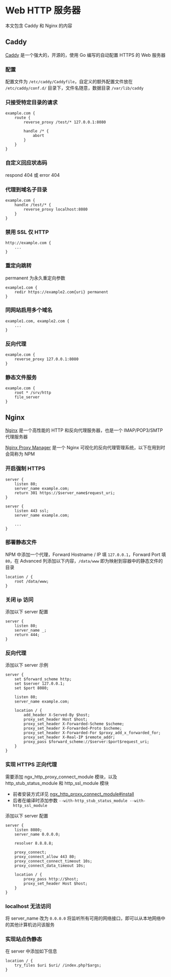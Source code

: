 # Web HTTP 服务器

本文包含 Caddy 和 Nginx 的内容

## Caddy

[Caddy](https://caddyserver.com) 是一个强大的，开源的，使用 Go 编写的自动配置 HTTPS 的 Web 服务器

### 配置

配置文件为 `/etc/caddy/Caddyfile`，自定义的额外配置文件放在 `/etc/caddy/conf.d/` 目录下，文件名随意，数据目录 `/var/lib/caddy`

### 只接受特定目录的请求

```nginx
example.com {
    route {
        reverse_proxy /test/* 127.0.0.1:8080

        handle /* {
            abort
        }
    }
}
```

### 自定义回应状态码

respond 404 或 error 404

### 代理到域名子目录

```nginx
example.com {
    handle /test/* {
        reverse_proxy localhost:8080
    }
}
```

### 禁用 SSL 仅 HTTP

```nginx
http://example.com {
    ...
}
```

### 重定向跳转

permanent 为永久重定向参数

```nginx
example1.com {
    redir https://example2.com{uri} permanent
}
```

### 同网站启用多个域名

```nginx
example1.com, example2.com {
    ...
}
```

### 反向代理

```nginx
example.com {
    reverse_proxy 127.0.0.1:8080
}
```

### 静态文件服务

```nginx
example.com {
    root * /srv/http
    file_server
}
```

## Nginx

[Nginx](https://nginx.org) 是一个高性能的 HTTP 和反向代理服务器，也是一个 IMAP/POP3/SMTP 代理服务器

[Nginx Proxy Manager](https://nginxproxymanager.com) 是一个 Nginx 可视化的反向代理管理系统，以下在用到时会简称为 NPM

### 开启强制 HTTPS

```nginx
server {
    listen 80;
    server_name example.com;
    return 301 https://$server_name$request_uri;
}

server {
    listen 443 ssl;
    server_name example.com;

    ...
}
```

### 部署静态文件

NPM 中添加一个代理，Forward Hostname / IP 填 `127.0.0.1`，Forward Port 填 `80`，在 Advanced 列添加以下内容，`/data/www` 即为映射到容器中的静态文件的目录

```nginx
location / {
    root /data/www;
}
```

### 关闭 ip 访问

添加以下 server 配置

```nginx
server {
    listen 80;
    server_name _;
    return 444;
}
```

### 反向代理

添加以下 server 示例

```nginx
server {
    set $forward_scheme http;
    set $server 127.0.0.1;
    set $port 8080;

    listen 80;
    server_name example.com;

    location / {
        add_header X-Served-By $host;
        proxy_set_header Host $host;
        proxy_set_header X-Forwarded-Scheme $scheme;
        proxy_set_header X-Forwarded-Proto $scheme;
        proxy_set_header X-Forwarded-For $proxy_add_x_forwarded_for;
        proxy_set_header X-Real-IP $remote_addr;
        proxy_pass $forward_scheme://$server:$port$request_uri;
    }
}
```

### 实现 HTTPS 正向代理

需要添加 ngx_http_proxy_connect_module 模块，以及 http_stub_status_module 和 http_ssl_module 模块

- 前者安装方式详见 [ngx_http_proxy_connect_module#install](https://github.com/chobits/ngx_http_proxy_connect_module#install)
- 后者在编译时添加参数 `--with-http_stub_status_module --with-http_ssl_module`

添加以下 server 配置

```nginx
server {
    listen 8080;
    server_name 0.0.0.0;

    resolver 8.8.8.8;

    proxy_connect;
    proxy_connect_allow 443 80;
    proxy_connect_connect_timeout 10s;
    proxy_connect_data_timeout 10s;

    location / {
        proxy_pass http://$host;
        proxy_set_header Host $host;
    }
}
```

### localhost 无法访问

将 server_name 改为 `0.0.0.0` 将监听所有可用的网络接口，即可以从本地网络中的其他计算机访问该服务

### 实现站点伪静态

在 server 中添加如下信息

```nginx
location / {
    try_files $uri $uri/ /index.php?$args;
}
```
